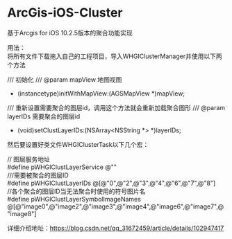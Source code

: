 # ArcGis-iOS-Cluster
基于Arcgis for iOS 10.2.5版本的聚合功能实现

用法：  
将所有文件下载拖入自己的工程项目，导入WHGIClusterManager并使用以下两个方法

/// 初始化
/// @param mapView 地图视图
- (instancetype)initWithMapView:(AGSMapView *)mapView;


/// 重新设置需要聚合的图层id，调用这个方法就会重新加载聚合图形
/// @param layerIDs 需要聚合的图层id
- (void)setClustLayerIDs:(NSArray<NSString *> *)layerIDs;  


然后要设置好类文件WHGIClusterTask以下几个宏：  

// 图层服务地址  
#define pWHGIClustLayerService @""  
///需要被聚合的图层ID  
#define pWHGIClustLayerIDs @[@"0",@"2",@"3",@"4",@"6",@"7",@"8"]  
//各个聚合的图层ID当无法聚合时使用的符号图片名  
#define pWHGIClustLayerSymbolImageNames @[@"image0",@"image2",@"image3",@"image4",@"image6",@"image7",@"image8"]  

详细介绍地址：https://blog.csdn.net/qq_31672459/article/details/102947417

